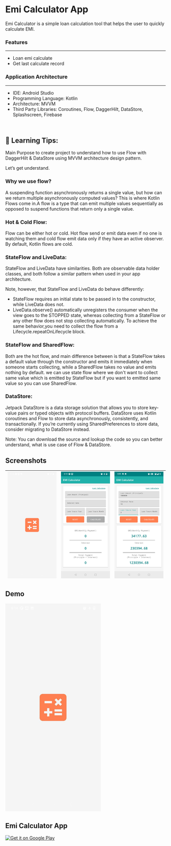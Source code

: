 # Emi Calculator App

Emi Calculator is a simple loan calculation tool that helps the user to quickly calculate EMI.
<br/>

### Features
---
- Loan emi calculate
- Get last calculate record

### Application Architecture
---
- IDE: Android Studio
- Programming Language: Kotlin
- Architecture: MVVM
- Third Party Libraries: Coroutines, Flow, DaggerHilt, DataStore, Splashscreen, Firebase

<br/>

## 🚀 Learning Tips:
 Main Purpose to create project to understand how to use Flow with DaggerHilt & DataStore using MVVM architecture design pattern.

 Let’s get understand.

 ### Why we use flow?
 A suspending function asynchronously returns a single value, but how can we return multiple asynchronously computed values?
 This is where Kotlin Flows come in.A flow is a type that can emit multiple values sequentially as opposed to suspend functions
 that return only a single value.

 ### Hot & Cold Flow:
 Flow can be either hot or cold. Hot flow send or emit data even if no one is watching them and cold flow emit
 data only if they have an active observer. By default, Kotlin flows are cold.

 ### StateFlow and LiveData:
 StateFlow and LiveData have similarities. Both are observable data holder classes, and both follow a similar pattern when used in your app architecture.

 Note, however, that StateFlow and LiveData do behave differently:
  - StateFlow requires an initial state to be passed in to the constructor, while LiveData does not.
  - LiveData.observe() automatically unregisters the consumer when the view goes to the STOPPED state, whereas collecting from a StateFlow or any other flow does not stop collecting automatically. To achieve the same behavior,you need to collect the flow from a Lifecycle.repeatOnLifecycle block.

 ### StateFlow and SharedFlow:
 Both are the hot flow, and main difference between is that a StateFlow takes a default value through the constructor and emits it immediately when someone starts collecting, while a SharedFlow takes no value and emits nothing by default.
 we can use state flow where we don't want to collect same value which is emitted by StateFlow but if you want to emitted same value so you can use SharedFlow.

 ### DataStore:
 Jetpack DataStore is a data storage solution that allows you to store key-value pairs or typed objects with protocol buffers. DataStore uses Kotlin coroutines and Flow to store data asynchronously, consistently, and transactionally. If you’re currently using SharedPreferences to store data, consider migrating to DataStore instead.

 Note: You can download the source and lookup the code so you can better understand, what is use case of Flow & DataStore.

## Screenshots
|<img src="screenshots/screenshot_1.jpg" width=200/>|<img src="screenshots/screenshot_2.jpg" width=200/>|<img src="screenshots/screenshot_3.jpg" width=200/>|
|:----:|:----:|:----:|

## Demo
<img src="demo/demo.gif" width=300/>


<h2>Emi Calculator App</h2>
<p><a href="https://play.google.com/store/apps/details?id=com.mv.emi.calculator"><img width="150" alt="Get it on Google Play" src="https://camo.githubusercontent.com/ccb26dee92ba45c411e669aae47dcc0706471af7/68747470733a2f2f706c61792e676f6f676c652e636f6d2f696e746c2f656e5f67622f6261646765732f696d616765732f67656e657269632f656e5f62616467655f7765625f67656e657269632e706e67" data-canonical-src="https://play.google.com/intl/en_gb/badges/images/generic/en_badge_web_generic.png" style="max-width:100%;"></a></p>
